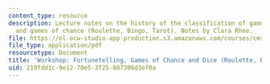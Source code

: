 ```yaml
---
content_type: resource
description: Lecture notes on the history of the classification of games, fortunetelling,
  and games of chance (Roulette, Bingo, Tarot). Notes by Clara Rhee.
file: https://ol-ocw-studio-app-production.s3.amazonaws.com/courses/cms-608-game-design-spring-2008/219fdd1c9e1270e53f25887306d3ef0a_MITCMS_608s08_lec_notes08.pdf
file_type: application/pdf
resourcetype: Document
title: 'Workshop: Fortunetelling, Games of Chance and Dice (Roulette, Bingo, Tarot)'
uid: 219fdd1c-9e12-70e5-3f25-887306d3ef0a
---
```

